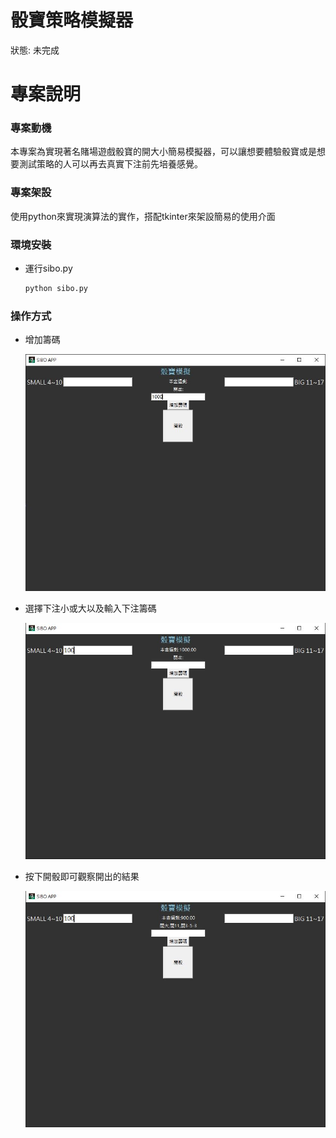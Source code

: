 # 骰寶策略模擬器

狀態: 未完成

# 專案說明

### 專案動機

本專案為實現著名賭場遊戲骰寶的開大小簡易模擬器，可以讓想要體驗骰寶或是想要測試策略的人可以再去真實下注前先培養感覺。

### 專案架設

使用python來實現演算法的實作，搭配tkinter來架設簡易的使用介面

### 環境安裝

- 運行sibo.py
    
    ```bash
    python sibo.py
    ```
    

### 操作方式

- 增加籌碼
    
    ![擷取.JPG](image/1.jpg)
    
- 選擇下注小或大以及輸入下注籌碼
    
    ![2.JPG](image/2.jpg)
    
- 按下開骰即可觀察開出的結果
    
    ![3.JPG](image/3.jpg)